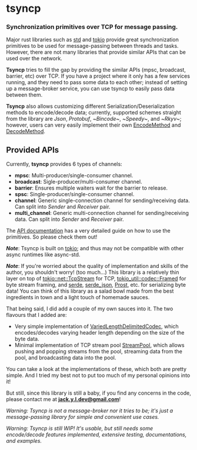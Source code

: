 # tsyncp

### Synchronization primitives over TCP for message passing.

Major rust libraries such as [std] and [tokio] provide great synchronization primitives to be
used for message-passing between threads and tasks. However, there are not many libraries
that provide similar APIs that can be used over the network.

**Tsyncp** tries to fill the gap by providing the similar APIs (mpsc, broadcast, barrier, etc) over TCP. If you
have a project where it only has a few services running, and they need to pass some data to each other;
instead of setting up a message-broker service, you can use tsyncp to easily pass data between them.

**Tsyncp** also allows customizing different Serialization/Deserialization methods to encode/decode
data; currently, supported schemes straight from the library are _Json_, _Protobuf_, ~_Bincode_~, ~_Speedy_~, and ~_Rkyv_~; however,
users can very easily implement their own [EncodeMethod] and [DecodeMethod].

## Provided APIs

Currently, **tsyncp** provides 6 types of channels:

-   **mpsc**: Multi-producer/single-consumer channel.
-   **broadcast**: Sigle-producer/multi-consumer channel.
-   **barrier**: Ensures multiple waiters wait for the barrier to release.
-   **spsc**: Single-producer/single-consumer channel.
-   **channel**: Generic single-connection channel for sending/receiving data.
    Can split into _Sender_ and _Receiver_ pair.
-   **multi_channel**: Generic multi-connection channel for sending/receiving data.
    Can split into _Sender_ and _Receiver_ pair.

The [API documentation](https://docs.rs/tsyncp/) has a very detailed guide on how to use the primitives. So please check them out!

**_Note_**: Tsyncp is built on [tokio]; and thus may not be compatible with other async runtimes like async-std.

**_Note_**: If you're worried about the quality of implementation and skills of the author, you shouldn't worry! (too much...)
This library is a relatively thin layer on top of [tokio::net::TcpStream] for TCP,
[tokio_util::codec::Framed] for byte stream framing, and [serde], [serde_json], [Prost], etc. for serializing byte data!
You can think of this library as a salad bowl made from the best ingredients in town and a light touch of homemade sauces.

That being said, I did add a couple of my own sauces into it. The two flavours that I added are:

-   Very simple implementation of [VariedLengthDelimitedCodec](https://docs.rs/tsyncp/latest/tsyncp/util/frame_codec/struct.VariedLengthDelimitedCodec.html),
    which encodes/decodes varying header length depending on the size of the byte data.
-   Minimal implementation of TCP stream pool [StreamPool](https://docs.rs/tsyncp/latest/tsyncp/util/stream_pool/struct.StreamPool.html),
    which allows pushing and popping streams from the pool, streaming data from the pool, and broadcasting data into the pool.

You can take a look at the implementations of these, which both are pretty simple.
And I tried my best not to put too much of my personal opinions into it!

But still, since this library is still a baby, if you find any concerns in the code, please contact me at **jack.y.l.dev@gmail.com**!

_Warning: Tsyncp is not a message-broker nor it tries to be;
it's just a message-passing library for simple and convenient use cases._

_Warning: Tsyncp is still WIP! It's usable, but still needs some encode/decode features implemented, extensive testing, documentations, and examples._

[std]: https://doc.rust-lang.org/stable/std/
[tokio]: https://docs.rs/tokio/latest/tokio/index.html
[encodemethod]: https://docs.rs/tsyncp/latest/tsyncp/util/codec/trait.EncodeMethod.html
[decodemethod]: https://docs.rs/tsyncp/latest/tsyncp/util/codec/trait.DecodeMethod.html
[tokio::net::tcpstream]: https://docs.rs/tokio/latest/tokio/net/struct.TcpStream.html
[tokio_util::codec::framed]: https://docs.rs/tokio-util/latest/tokio_util/codec/struct.Framed.html
[serde]: https://crates.io/crates/serde
[serde_json]: https://crates.io/crates/serde_json
[prost]: https://crates.io/crates/prost
